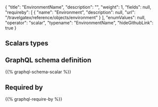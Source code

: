 {
  "title": "EnvironmentName",
  "description": "",
  "weight": 1,
  "fields": null,
  "requireby": [
    {
      "name": "Environment",
      "description": null,
      "url": "/travelgatex/reference/objects/environment"
    }
  ],
  "enumValues": null,
  "operator": "scalar",
  "typename": "EnvironmentName",
  "hideGithubLink": true
}
## Scalars types
## GraphQL schema definition

{{% graphql-schema-scalar %}}

## Required by

{{% graphql-require-by %}}
